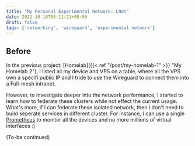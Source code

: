 ```yaml
---
title: "My Personal Experimental Network: LNet"
date: 2022-10-18T00:11:21+08:00
draft: false
tags: ['networking', 'wireguard', 'experimental network']
---
```


## Before

In the previous project: [Homelab]({{< ref "/post/my-homelab-1" >}} "My Homelab 2"), I listed all my device and VPS on a table, where all the VPS own a specifi public IP and I tride to use the Wireguard to connect them into a Full-mesh intranet.

However, to investigate deeper into the network performance, I started to learn how to federate these clusters while not effect the current usage. What's more, if I can federate these isolated network, then I don't need to build seperate services in different cluster. For instance, I can use a single [Prometheus](https://prometheus.io/) to monitor all the devices and no more millions of virtual interfaces :)

(To-be continued)



